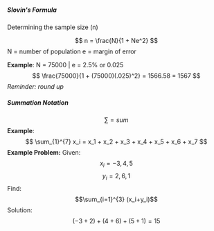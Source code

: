##### Slovin's Formula
Determining the sample size (n)

$$
n = \frac{N}{1 + Ne^2}
$$
N = number of population
e = margin of error

**Example**:
N = 75000 | e = 2.5% or 0.025
$$
\frac{75000}{1 + (75000)(.025)^2} = 1566.58 = 1567
$$
*Reminder: round up*

##### Summation Notation
$$
\sum = sum
$$
**Example**:
$$
\sum_{1}^{7} x_i = x_1 + x_2 + x_3 + x_4 + x_5 + x_6 + x_7
$$
**Example Problem:**
Given: 
$$ x_i = -3, 4, 5 $$
$$ y_i = 2, 6, 1 $$
Find:  $$\sum_{i=1}^{3} (x_i+y_i)$$
Solution: $$(-3+2)+(4+6)+(5+1) = 15$$
